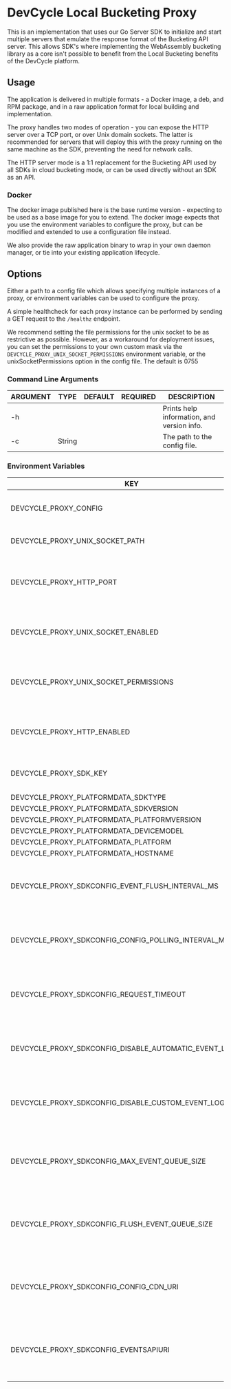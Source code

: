 # DevCycle Local Bucketing Proxy

This is an implementation that uses our Go Server SDK to initialize and start multiple servers that emulate the response
format of the
Bucketing API server. This allows SDK's where implementing the WebAssembly bucketing library as a core isn't possible to
benefit from the Local Bucketing benefits of the DevCycle platform.

## Usage

The application is delivered in multiple formats - a Docker image, a deb, and RPM package, and in a raw application
format for local building and implementation.

The proxy handles two modes of operation - you can expose the HTTP server over a TCP port, or over Unix domain sockets.
The latter is recommended for servers that will deploy this with the proxy running on the same machine as the SDK,
preventing the need for network calls.

The HTTP server mode is a 1:1 replacement for the Bucketing API used by all SDKs in cloud bucketing mode, or can be used
directly without an SDK as an API.

### Docker

The docker image published here is the base runtime version - expecting to be used as a base image for you to extend.
The docker image expects that you use the environment variables to configure the proxy, but can be modified and extended
to use a configuration
file instead.

We also provide the raw application binary to wrap in your own daemon manager, or tie into your existing application
lifecycle.

## Options

Either a path to a config file which allows specifying multiple instances of a proxy, or environment variables can be
used to configure the proxy.

A simple healthcheck for each proxy instance can be performed by sending a GET request to the `/healthz` endpoint.

We recommend setting the file permissions for the unix socket to be as restrictive as possible. However, as a workaround
for deployment issues, you can set the permissions to your own custom mask via the
`DEVCYCLE_PROXY_UNIX_SOCKET_PERMISSIONS` environment variable, or the unixSocketPermissions option in the config file. The
default is 0755

### Command Line Arguments

| ARGUMENT | TYPE   | DEFAULT | REQUIRED | DESCRIPTION                                |
|----------|--------|---------|----------|--------------------------------------------|
| -h       |        |         |          | Prints help information, and version info. |
| -c       | String |         |          | The path to the config file.               |

### Environment Variables

| KEY                                                      | TYPE          | DEFAULT | REQUIRED | DESCRIPTION                                                                     |
|----------------------------------------------------------|---------------|---------|----------|---------------------------------------------------------------------------------|
| DEVCYCLE_PROXY_CONFIG                                    | String        |         |          | The path to a JSON configuration file.                                          |
| DEVCYCLE_PROXY_UNIX_SOCKET_PATH                          | String        |         |          | The path to the Unix socket.                                                    |
| DEVCYCLE_PROXY_HTTP_PORT                                 | Integer       | 8080    |          | The port to listen on for HTTP requests. Defaults to 8080.                      |
| DEVCYCLE_PROXY_UNIX_SOCKET_ENABLED                       | True or False | false   |          | Whether to enable the Unix socket. Defaults to false.                           |
| DEVCYCLE_PROXY_UNIX_SOCKET_PERMISSIONS                   | String        | 0755    |          | The permissions to set on the Unix socket. Defaults to 0755                     |
| DEVCYCLE_PROXY_HTTP_ENABLED                              | True or False | true    |          | Whether to enable the HTTP server. Defaults to true.                            |
| DEVCYCLE_PROXY_SDK_KEY                                   | String        |         | true     | The Server SDK key to use for this instance.                                    |
| DEVCYCLE_PROXY_PLATFORMDATA_SDKTYPE                      | String        |         |          |                                                                                 |
| DEVCYCLE_PROXY_PLATFORMDATA_SDKVERSION                   | String        |         |          |                                                                                 |
| DEVCYCLE_PROXY_PLATFORMDATA_PLATFORMVERSION              | String        |         |          |                                                                                 |
| DEVCYCLE_PROXY_PLATFORMDATA_DEVICEMODEL                  | String        |         |          |                                                                                 |
| DEVCYCLE_PROXY_PLATFORMDATA_PLATFORM                     | String        |         |          |                                                                                 |
| DEVCYCLE_PROXY_PLATFORMDATA_HOSTNAME                     | String        |         |          |                                                                                 |
| DEVCYCLE_PROXY_SDKCONFIG_EVENT_FLUSH_INTERVAL_MS         | Duration      |         |          | The interval at which events are flushed to the events api in milliseconds.     |
| DEVCYCLE_PROXY_SDKCONFIG_CONFIG_POLLING_INTERVAL_MS      | Duration      |         |          | The interval at which the SDK polls the config CDN for updates in milliseconds. |
| DEVCYCLE_PROXY_SDKCONFIG_REQUEST_TIMEOUT                 | Duration      |         |          | The timeout for requests to the config CDN and events API in milliseconds.      |
| DEVCYCLE_PROXY_SDKCONFIG_DISABLE_AUTOMATIC_EVENT_LOGGING | True or False | false   |          | Whether to disable automatic event logging. Defaults to false.                  |
| DEVCYCLE_PROXY_SDKCONFIG_DISABLE_CUSTOM_EVENT_LOGGING    | True or False | false   |          | Whether to disable custom event logging. Defaults to false.                     |
| DEVCYCLE_PROXY_SDKCONFIG_MAX_EVENT_QUEUE_SIZE            | Integer       |         |          | The maximum number of events to be in the queue before dropping events.         |
| DEVCYCLE_PROXY_SDKCONFIG_FLUSH_EVENT_QUEUE_SIZE          | Integer       |         |          | The minimum number of events to be in the queue before flushing events.         |
| DEVCYCLE_PROXY_SDKCONFIG_CONFIG_CDN_URI                  | String        |         |          | The URI of the Config CDN - leave unspecified if not needing an outbound proxy. |
| DEVCYCLE_PROXY_SDKCONFIG_EVENTSAPIURI                    | String        |         |          | The URI of the Events API - leave unspecified if not needing an outbound proxy. |